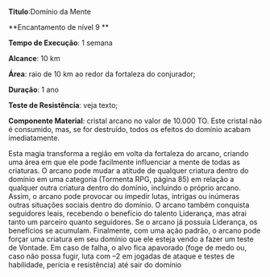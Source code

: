 **Titulo**:Domínio da Mente

**Encantamento de nível 9 **

**Tempo de Execução**: 1 semana

**Alcance**: 10 km

**Área**: raio de 10 km ao redor da fortaleza do conjurador;

**Duração**: 1 ano

**Teste de Resistência**: veja texto;

**Componente Material**: cristal arcano no valor de 10.000 TO. Este cristal não é consumido, mas, se for destruído, todos os efeitos do domínio acabam imediatamente.

Esta magia transforma a região em 
volta da fortaleza do arcano, criando 
uma área em que ele pode facilmente influenciar a mente de todas as criaturas. O 
arcano pode mudar a atitude de qualquer 
criatura dentro do domínio em uma categoria (Tormenta RPG, página 85) em 
relação a qualquer outra criatura dentro 
do domínio, incluindo o próprio arcano. 
Assim, o arcano pode provocar ou impedir lutas, intrigas ou inúmeras outras 
situações sociais dentro do domínio. O 
arcano também conquista seguidores 
leais, recebendo o benefício do talento 
Liderança, mas atrai tanto um parceiro 
quanto seguidores. Se o arcano já possuía 
Liderança, os benefícios se acumulam. 
Finalmente, com uma ação padrão, o arcano pode forçar uma criatura em seu 
domínio que ele esteja vendo a fazer um 
teste de Vontade. Em caso de falha, o 
alvo fica apavorado (foge de medo ou, 
caso não possa fugir, luta com –2 em 
jogadas de ataque e testes de habilidade, 
perícia e resistência) até sair do domínio
